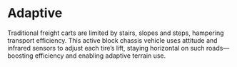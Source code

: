 # Adaptive
Traditional freight carts are limited by stairs, slopes and steps, hampering transport efficiency. This active block chassis vehicle uses attitude and infrared sensors to adjust each tire’s lift, staying horizontal on such roads—boosting efficiency and enabling adaptive terrain use.
